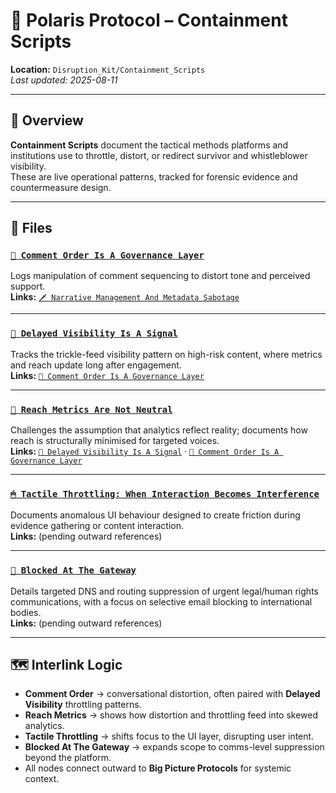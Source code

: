 # 🧨 Polaris Protocol – Containment Scripts  
**Location:** `Disruption_Kit/Containment_Scripts`  
_Last updated: 2025-08-11_

---

## 📌 Overview  
**Containment Scripts** document the tactical methods platforms and institutions use to throttle, distort, or redirect survivor and whistleblower visibility.  
These are live operational patterns, tracked for forensic evidence and countermeasure design.

---

## 📂 Files  

### [`🧨 Comment Order Is A Governance Layer`](./🧨_comment_order_is_a_governance_layer.md)  
Logs manipulation of comment sequencing to distort tone and perceived support.  
**Links:** [`🗡 Narrative Management And Metadata Sabotage`](../Big_Picture_Protocols/🗡_narrative_management_and_metadata_sabotage.md)

---

### [`🧨 Delayed Visibility Is A Signal`](./🧨_delayed_visibility_is_a_signal.md)  
Tracks the trickle-feed visibility pattern on high-risk content, where metrics and reach update long after engagement.  
**Links:** [`🧨 Comment Order Is A Governance Layer`](./🧨_comment_order_is_a_governance_layer.md)

---

### [`🧨 Reach Metrics Are Not Neutral`](./🧨_reach_metrics_are_not_neutral.md)  
Challenges the assumption that analytics reflect reality; documents how reach is structurally minimised for targeted voices.  
**Links:** [`🧨 Delayed Visibility Is A Signal`](./🧨_delayed_visibility_is_a_signal.md) · [`🧨 Comment Order Is A Governance Layer`](./🧨_comment_order_is_a_governance_layer.md) 

---

### [`🖱 Tactile Throttling: When Interaction Becomes Interference`](./🖱_tactile_throttling_when_interaction_becomes_interference.md)  
Documents anomalous UI behaviour designed to create friction during evidence gathering or content interaction.  
**Links:** (pending outward references)

---

### [`🚫 Blocked At The Gateway`](./🚫_blocked_at_the_gateway.md)  
Details targeted DNS and routing suppression of urgent legal/human rights communications, with a focus on selective email blocking to international bodies.  
**Links:** (pending outward references)

---

## 🗺️ Interlink Logic  
- **Comment Order** → conversational distortion, often paired with **Delayed Visibility** throttling patterns.  
- **Reach Metrics** → shows how distortion and throttling feed into skewed analytics.  
- **Tactile Throttling** → shifts focus to the UI layer, disrupting user intent.  
- **Blocked At The Gateway** → expands scope to comms-level suppression beyond the platform.  
- All nodes connect outward to **Big Picture Protocols** for systemic context.
